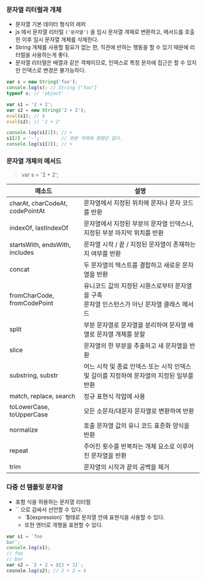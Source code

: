 ### 문자열 리터럴과 개체

* 문자열 기본 데이터 형식의 래퍼
* js 에서 문자열 리터럴 `('문자열')` 을 임시 문자열 개체로 변환하고, 메서드를 호출한 이후 임시 문자열 개체를 삭제한다.
* String 개체를 사용할 필요가 없는 한, 직관에 반하는 행동을 할 수 있기 때문에 리터럴을 사용하는게 좋다.
* 문자열 리터럴은 배열과 같은 객체이므로, 인덱스로 특정 문자에 접근은 할 수 있지만 인덱스로 변경은 불가능하다.

```js
var s = new String('foo');
console.log(s); // String {"foo"}
typeof s; // 'object'

var s1 = '2 + 2';
var s2 = new String('2 + 2');
eval(s1); // 4
eval(s2); // '2 + 2'

console.log(s1[2]); // +
s1[2] = '-';        // 원본 객체에 영향은 없다.
console.log(s1[2]); // +
```

### 문자열 개체의 메서드

> var s = '2 + 2';

| 메소드 | 설명 |
| ---- | ---- |
| charAt, charCodeAt, codePointAt | 문자열에서 지정된 위치에 문자나 문자 코드를 반환 |
| indexOf, lastIndexOf | 문자열에서 지정된 부분의 문자열 인덱스나, 지정된 부분 마지막 위치를 반환 |
| startsWith, endsWith, includes | 문자열 시작 / 끝 / 지정된 문자열이 존재하는지 여부를 반환 |
| concat | 두 문자열의 텍스트를 결합하고 새로운 문자열을 반환 |
| fromCharCode, fromCodePoint | 유니코드 값의 지정된 시퀀스로부터 문자열을 구축 <br/> 문자열 인스턴스가 아닌 문자열 클래스 메서드 |
| split | 부분 문자열로 문자열을 분리하여 문자열 배열로 문자열 개체를 분할 |
| slice | 문자열의 한 부분을 추출하고 새 문자열을 반환 |
| substring, substr | 어느 시작 및 종료 인덱스 또는 시작 인덱스 및 길이를 지정하여 문자열의 지정된 일부를 반환 |
| match, replace, search | 정규 표현식 작업에 사용 |
| toLowerCase, toUpperCase | 모든 소문자/대문자 문자열로 변환하여 반환 |
| normalize | 호출 문자열 값의 유니 코드 표준화 양식을 반환 |
| repeat | 주어진 횟수를 반복하는 개체 요소로 이루어진 문자열을 반환 |
| trim | 문자열의 시작과 끝의 공백을 제거 |

### 다중 선 템플릿 문자열

* 포함 식을 허용하는 문자열 리터럴
* \`\` 으로 감싸서 선언할 수 있다.
    * \`${expression}\` 형태로 문자열 안에 표현식을 사용할 수 있다.
    * 또한 엔터로 개행을 표현할 수 있다.

```js
var s1 = `foo
bar`;
console.log(s1);
// foo
// bar
var s2 = `2 + 2 = ${2 + 2}`;
cosnole.log(s2); // 2 + 2 = 4
```
